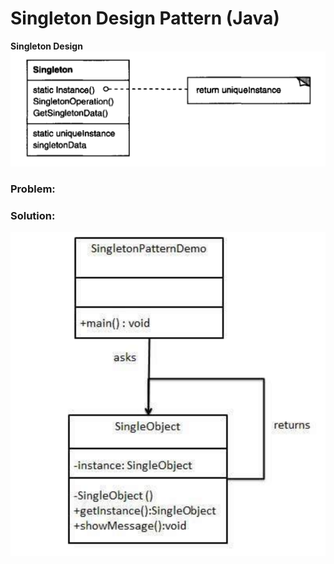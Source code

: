 # Singleton Design Pattern (Java)
**Singleton Design**
![](https://github.com/shamy1st/design-pattern-singleton/blob/main/uml.png)
### Problem:

### Solution:
![](https://github.com/shamy1st/design-pattern-singleton/blob/main/uml-solution.png)
